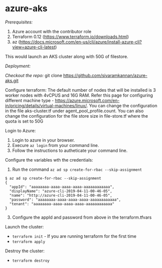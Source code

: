 # azure-aks

*Prerequisites:*
1. Azure account with the contributor role
2. Terraform 0.12 (https://www.terraform.io/downloads.html)
3. az (https://docs.microsoft.com/en-us/cli/azure/install-azure-cli?view=azure-cli-latest)

This would launch an AKS cluster along with 50G of filestore. 

*Deployment:*

*Checkout the repo:*
git clone https://github.com/sivaramkannan/azure-aks.git

Configure terraform:
  The default number of nodes that will be installed is 3 worker nodes with 4vCPUS and 16G RAM. Refer this page for configuring different machine type - https://azure.microsoft.com/en-in/pricing/details/virtual-machines/linux/. You can change the configuration in the file aks-cluster.tf under agent_pool_profile.count. 
  You can also change the configuration for the file store size in file-store.tf where the quota is set to 50G
  
Login to Azure:
1. Login to azure in your browser.
2. Execure `az login` from your command line. 
3. Follow the instructions to autheticate your command line. 

Configure the variables wth the credentials:
1. Run the command `az ad sp create-for-rbac --skip-assignment`
```
$ az ad sp create-for-rbac --skip-assignment
{
  "appId": "aaaaaaaa-aaaa-aaaa-aaaa-aaaaaaaaaaaa",
  "displayName": "azure-cli-2019-04-11-00-46-05",
  "name": "http://azure-cli-2019-04-11-00-46-05",
  "password": "aaaaaaaa-aaaa-aaaa-aaaa-aaaaaaaaaaaa",
  "tenant": "aaaaaaaa-aaaa-aaaa-aaaa-aaaaaaaaaaaa"
}
```

3. Configure the appId and password from above in the terraform.tfvars

Launch the cluster:
* `terraform init` - If you are running terraform for the first time
* `terraform apply`

Destroy the cluster:
* `terraform destroy`

